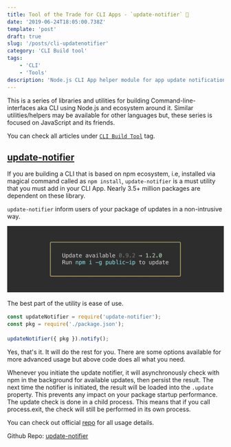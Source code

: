 ```yaml
---
title: Tool of the Trade for CLI Apps - `update-notifier` 📮
date: '2019-06-24T18:05:00.738Z'
template: 'post'
draft: true
slug: '/posts/cli-updatenotifier'
category: 'CLI Build tool'
tags:
    - 'CLI'
    - 'Tools'
description: 'Node.js CLI App helper module for app update notification'
---
```


This is a series of libraries and utilities for building Command-line-interfaces aka CLI using Node.js and ecosystem around it. Similar utilities/helpers may be available for other languages but, these series is focused on JavaScript and its friends.

You can check all articles under [`CLI Build Tool`](/category/cli-build-tool/) tag.

## [update-notifier](https://github.com/yeoman/update-notifier)

If you are building a CLI that is based on npm ecosystem, i.e, installed via magical command called as `npm install`, `update-notifier` is a must utility that you must add in your CLI App. Nearly 3.5+ million packages are dependent on these library.

`update-notifier` inform users of your package of updates in a non-intrusive way.

![Screenshot](./updatenotifier.png)

The best part of the utility is ease of use.

```javascript
const updateNotifier = require('update-notifier');
const pkg = require('./package.json');

updateNotifier({ pkg }).notify();
```

Yes, that's it. It will do the rest for you. There are some options available for more advanced usage but above code does all what you need.

Whenever you initiate the update notifier, it will asynchronously check with npm in the background for available updates, then persist the result. The next time the notifier is initiated, the result will be loaded into the `.update` property. This prevents any impact on your package startup performance. The update check is done in a child process. This means that if you call process.exit, the check will still be performed in its own process.

You can check out official [repo](https://github.com/yeoman/update-notifier) for all usage details.

Github Repo: [update-notifier](https://github.com/yeoman/update-notifier)
